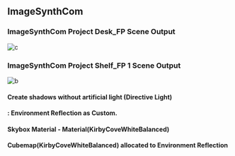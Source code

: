 ## ImageSynthCom 

### ImageSynthCom Project Desk_FP Scene Output
![c](https://user-images.githubusercontent.com/38905066/119690556-c2e9e100-be84-11eb-970c-bd1a09982e53.PNG)
 
### ImageSynthCom Project Shelf_FP 1 Scene Output
![b](https://user-images.githubusercontent.com/38905066/119690579-c67d6800-be84-11eb-9ade-ae5b09c1dd2e.PNG)

#### Create shadows without artificial light (Directive Light)
#### : Environment Reflection as Custom.

#### Skybox Material - Material(KirbyCoveWhiteBalanced)
#### Cubemap(KirbyCoveWhiteBalanced) allocated to Environment Reflection
